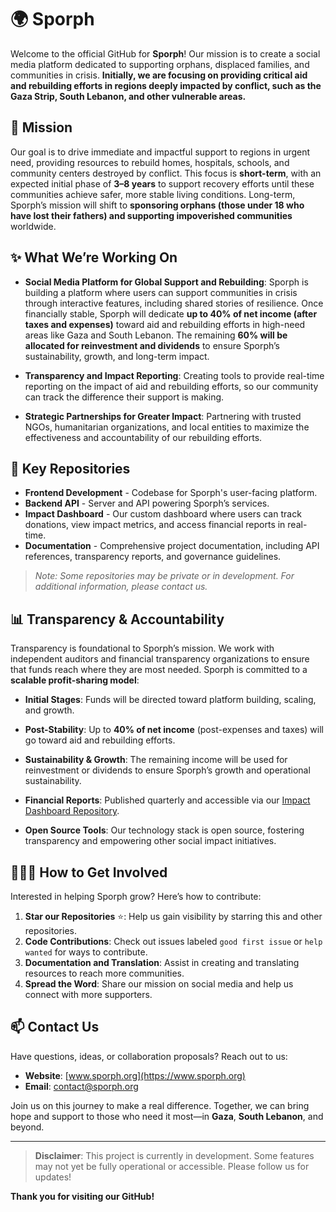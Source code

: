 # 🌍 Sporph

Welcome to the official GitHub for **Sporph**! Our mission is to create a social media platform dedicated to supporting orphans, displaced families, and communities in crisis. **Initially, we are focusing on providing critical aid and rebuilding efforts in regions deeply impacted by conflict, such as the **Gaza Strip**, **South Lebanon**, and other vulnerable areas.** 

## 🎯 Mission

Our goal is to drive immediate and impactful support to regions in urgent need, providing resources to rebuild homes, hospitals, schools, and community centers destroyed by conflict. This focus is **short-term**, with an expected initial phase of **3–8 years** to support recovery efforts until these communities achieve safer, more stable living conditions. Long-term, Sporph’s mission will shift to **sponsoring orphans (those under 18 who have lost their fathers) and supporting impoverished communities** worldwide.

## ✨ What We’re Working On

- **Social Media Platform for Global Support and Rebuilding**: Sporph is building a platform where users can support communities in crisis through interactive features, including shared stories of resilience. Once financially stable, Sporph will dedicate **up to 40% of net income (after taxes and expenses)** toward aid and rebuilding efforts in high-need areas like Gaza and South Lebanon. The remaining **60% will be allocated for reinvestment and dividends** to ensure Sporph’s sustainability, growth, and long-term impact.

- **Transparency and Impact Reporting**: Creating tools to provide real-time reporting on the impact of aid and rebuilding efforts, so our community can track the difference their support is making.

- **Strategic Partnerships for Greater Impact**: Partnering with trusted NGOs, humanitarian organizations, and local entities to maximize the effectiveness and accountability of our rebuilding efforts.

## 🚀 Key Repositories

- **Frontend Development** - Codebase for Sporph's user-facing platform.
- **Backend API** - Server and API powering Sporph’s services.
- **Impact Dashboard** - Our custom dashboard where users can track donations, view impact metrics, and access financial reports in real-time.
- **Documentation** - Comprehensive project documentation, including API references, transparency reports, and governance guidelines.

> *Note: Some repositories may be private or in development. For additional information, please contact us.*

## 📊 Transparency & Accountability

Transparency is foundational to Sporph’s mission. We work with independent auditors and financial transparency organizations to ensure that funds reach where they are most needed. Sporph is committed to a **scalable profit-sharing model**:

- **Initial Stages**: Funds will be directed toward platform building, scaling, and growth.
- **Post-Stability**: Up to **40% of net income** (post-expenses and taxes) will go toward aid and rebuilding efforts.
- **Sustainability & Growth**: The remaining income will be used for reinvestment or dividends to ensure Sporph’s growth and operational sustainability.

- **Financial Reports**: Published quarterly and accessible via our [Impact Dashboard Repository](#).
- **Open Source Tools**: Our technology stack is open source, fostering transparency and empowering other social impact initiatives.

## 🧑‍🤝‍🧑 How to Get Involved

Interested in helping Sporph grow? Here’s how to contribute:

1. **Star our Repositories** ⭐: Help us gain visibility by starring this and other repositories.
2. **Code Contributions**: Check out issues labeled `good first issue` or `help wanted` for ways to contribute.
3. **Documentation and Translation**: Assist in creating and translating resources to reach more communities.
4. **Spread the Word**: Share our mission on social media and help us connect with more supporters.

## 📫 Contact Us

Have questions, ideas, or collaboration proposals? Reach out to us:

- **Website**: [www.sporph.org](https://www.sporph.org)
- **Email**: contact@sporph.org

Join us on this journey to make a real difference. Together, we can bring hope and support to those who need it most—in **Gaza**, **South Lebanon**, and beyond.

---

> **Disclaimer**: This project is currently in development. Some features may not yet be fully operational or accessible. Please follow us for updates!

**Thank you for visiting our GitHub!**
